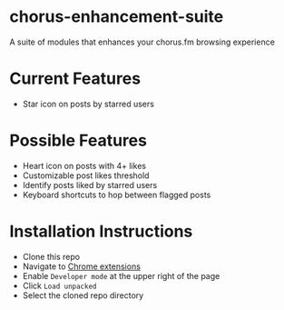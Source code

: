 # chorus-enhancement-suite
A suite of modules that enhances your chorus.fm browsing experience

# Current Features
- Star icon on posts by starred users

# Possible Features
- Heart icon on posts with 4+ likes
- Customizable post likes threshold
- Identify posts liked by starred users
- Keyboard shortcuts to hop between flagged posts

# Installation Instructions
- Clone this repo
- Navigate to [Chrome extensions](chrome://extensions/)
- Enable `Developer mode` at the upper right of the page
- Click `Load unpacked`
- Select the cloned repo directory